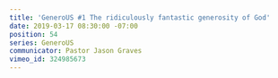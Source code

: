 ```yaml
---
title: 'GeneroUS #1 The ridiculously fantastic generosity of God'
date: 2019-03-17 08:30:00 -07:00
position: 54
series: GeneroUS
communicator: Pastor Jason Graves
vimeo_id: 324985673
---
```


